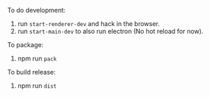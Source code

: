 To do development:

1. run `start-renderer-dev` and hack in the browser.
2. run `start-main-dev` to also run electron (No hot reload for now).

To package:

1. npm run `pack`

To build release:

1. npm run `dist`